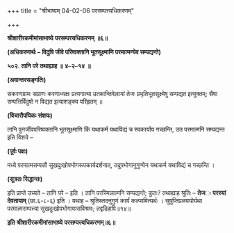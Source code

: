 +++
title = "श्रीभाष्यम् 04-02-06 परसम्पत्त्यधिकरणम्"

+++


**श्रीशारीरकमीमांसाभाष्ये** **परसम्पत्त्यधिकरणम्** **॥६॥**

**(अधिकरणार्थः – विदुषि जीवे परिष्वक्तानि भूतसूक्ष्माणि परमात्मन्येव सम्पद्यन्ते)**

**५०२**. **तानि** **परे** **तथाह्याह** **॥** **४**–**२**–**१४** **॥**

**(अवान्तरसङ्गतिः)**

सकरणग्रामः सप्राणः करणाध्यक्षः प्रत्यगात्मा उत्क्रान्तिवेलायां तेजः प्रभृतिभूतसूक्ष्मेषु सम्पद्यत इत्युक्तम्; सैषा सम्पत्तिर्विदुषो न विद्यत इत्याशङ्क्य परिहृतम् ॥

**(विचारौपयिकः संशयः)**

तानि पुनर्जीवपरिष्वक्तानि भूतसूक्ष्माणि किं यथाकर्म यथाविद्यं च स्वकार्याय गच्छन्ति, उत परमात्मनि सम्पद्यन्त इति विशये –

**(पूर्वः पक्षः)**

मध्ये परमात्मसम्पत्तौ सुखदुःखोपभोगरूपकार्यदर्शनात्, तदुपभोगानुगुण्येन यथाकर्म यथाविद्यं च गच्छन्ति ।

**(सूत्रतः सिद्धान्तः)**

इति प्राप्ते उच्यते – तानि परे – इति । तानि परस्मिन्नात्मनि सम्पद्यन्ते; कुतः? तथाह्याह श्रुतिः – **तेज**ः **परस्यां** **देवतायाम्** (छा.६-८-६) इति । यथाह – श्रुतिस्तदनुगुणं कार्यं कल्प्यमित्यर्थः । सुषुप्तिप्रलययोर्यथा परमात्मसम्पत्त्या सुखदुःखोपभोगायासविश्रमः; तद्वदिहापि॥१४॥

**इति** **श्रीशारीरकमीमांसाभाष्ये** **परसम्पत्त्यधिकरणम्॥६॥**


